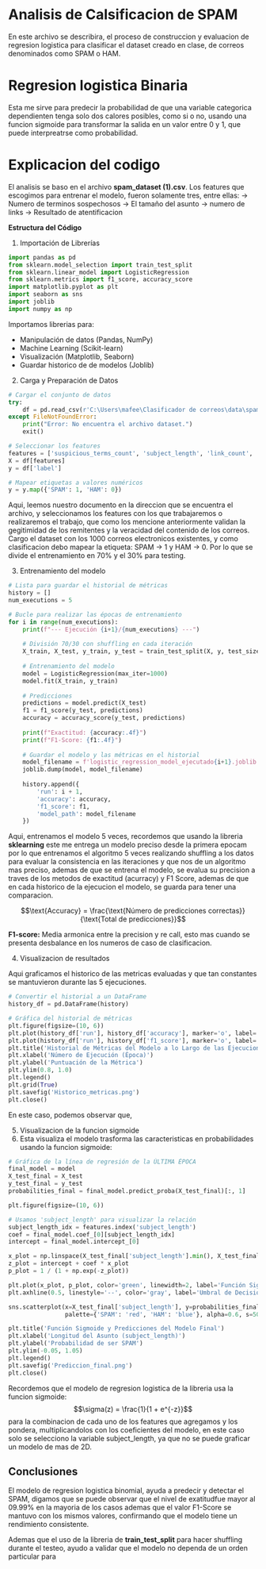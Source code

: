 
# Analisis de Calsificacion de SPAM

En este archivo se describira, el proceso de construccion y evaluacion de regresion logistica para clasificar el dataset creado en clase, de correos denominados como SPAM o HAM. 

# Regresion logistica Binaria

Esta me sirve para predecir la probabilidad de que una variable categorica dependienten tenga solo dos calores posibles, como si o no, usando una funcion sigmoide para transformar la salida en un valor entre 0 y 1, que puede interpreatrse como probabilidad.

# Explicacion del codigo

El analisis se baso en el archivo **spam_dataset (1).csv**. Los features que escogimos para entrenar el modelo, fueron solamente tres, entre ellas:
  -> Numero de terminos sospechosos
  -> El tamaño del asunto
  -> numero  de links
  -> Resultado de atentificacion

**Estructura del Código**
1. Importación de Librerías
```python 
import pandas as pd
from sklearn.model_selection import train_test_split
from sklearn.linear_model import LogisticRegression
from sklearn.metrics import f1_score, accuracy_score
import matplotlib.pyplot as plt
import seaborn as sns
import joblib
import numpy as np
```

Importamos librerias para:
- Manipulación de datos (Pandas, NumPy)
- Machine Learning (Scikit-learn)
- Visualización (Matplotlib, Seaborn)
- Guardar historico de  de modelos (Joblib)

2. Carga y Preparación de Datos
```python
# Cargar el conjunto de datos
try:
    df = pd.read_csv(r'C:\Users\mafee\Clasificador de correos\data\spam_dataset(1).csv')
except FileNotFoundError:
    print("Error: No encuentra el archivo dataset.")
    exit()

# Seleccionar los features
features = ['suspicious_terms_count', 'subject_length', 'link_count', 'auth_pass_spf_dkim_dmarc']
X = df[features]
y = df['label']

# Mapear etiquetas a valores numéricos
y = y.map({'SPAM': 1, 'HAM': 0})
```
Aqui, leemos nuestro documento en la direccion que se encuentra el archivo,  y seleccionamos los features con los que trabajaremos o realizaremos el trabajo, que como los mencione anteriormente validan la gegitimidad de los remitentes y la veracidad del contenido de los correos.
Cargo el dataset con los 1000 correos electronicos existentes, y como clasificacion debo mapear la etiqueta: SPAM -> 1 y HAM -> 0. 
Por lo que se divide el entrenamiento en 70% y el 30% para testing.

3. Entrenamiento del modelo
``` python
# Lista para guardar el historial de métricas
history = []
num_executions = 5

# Bucle para realizar las épocas de entrenamiento
for i in range(num_executions):
    print(f"--- Ejecución {i+1}/{num_executions} ---")
    
    # División 70/30 con shuffling en cada iteración
    X_train, X_test, y_train, y_test = train_test_split(X, y, test_size=0.3, shuffle=True, random_state=i)
    
    # Entrenamiento del modelo
    model = LogisticRegression(max_iter=1000)
    model.fit(X_train, y_train)
    
    # Predicciones
    predictions = model.predict(X_test)
    f1 = f1_score(y_test, predictions)
    accuracy = accuracy_score(y_test, predictions)
    
    print(f"Exactitud: {accuracy:.4f}")
    print(f"F1-Score: {f1:.4f}")
    
    # Guardar el modelo y las métricas en el historial
    model_filename = f'logistic_regression_model_ejecutado{i+1}.joblib'
    joblib.dump(model, model_filename)
    
    history.append({
        'run': i + 1,
        'accuracy': accuracy,
        'f1_score': f1,
        'model_path': model_filename
    })
```

Aqui, entrenamos el modelo 5 veces, recordemos que usando la libreria **sklearning** este me entrega un modelo preciso desde la primera epocam por lo que entrenamos el algoritmo 5 veces realizando shuffling a los datos para evaluar la consistencia en las iteraciones y que nos de un algoritmo mas preciso, ademas de que se entrena el modelo, se evalua su precision a traves de los metodos de exactitud (acurracy) y F1 Score, ademas de que en cada historico de la ejecucion el modelo, se guarda para tener una comparacion. 

$$\text{Accuracy} = \frac{\text{Número de predicciones correctas}}{\text{Total de predicciones}}$$

**F1-score:** Media armonica entre la precision y re call, esto mas cuando se presenta desbalance en los numeros de caso de clasificacion.

4. Visualizacion de resultados
   
Aqui graficamos el historico de las metricas evaluadas y que tan constantes se mantuvieron durante las 5 ejecuciones.
```python
# Convertir el historial a un DataFrame
history_df = pd.DataFrame(history)

# Gráfica del historial de métricas
plt.figure(figsize=(10, 6))
plt.plot(history_df['run'], history_df['accuracy'], marker='o', label='Exactitud', color='blue')
plt.plot(history_df['run'], history_df['f1_score'], marker='o', label='F1-Score', color='red')
plt.title('Historial de Métricas del Modelo a lo Largo de las Ejecuciones')
plt.xlabel('Número de Ejecución (Época)')
plt.ylabel('Puntuación de la Métrica')
plt.ylim(0.8, 1.0)
plt.legend()
plt.grid(True)
plt.savefig('Historico_metricas.png')
plt.close()
```
En este caso, podemos observar que, 

5. Visualizacion de la funcion sigmoide
6. Esta visualiza el modelo trasforma las caracteristicas en probabilidades usando la funcion sigmoide:
   
```python
# Gráfica de la línea de regresión de la ÚLTIMA ÉPOCA
final_model = model
X_test_final = X_test
y_test_final = y_test
probabilities_final = final_model.predict_proba(X_test_final)[:, 1]

plt.figure(figsize=(10, 6))

# Usamos 'subject_length' para visualizar la relación
subject_length_idx = features.index('subject_length')
coef = final_model.coef_[0][subject_length_idx]
intercept = final_model.intercept_[0]

x_plot = np.linspace(X_test_final['subject_length'].min(), X_test_final['subject_length'].max(), 300)
z_plot = intercept + coef * x_plot
p_plot = 1 / (1 + np.exp(-z_plot))

plt.plot(x_plot, p_plot, color='green', linewidth=2, label='Función Sigmoide del Modelo')
plt.axhline(0.5, linestyle='--', color='gray', label='Umbral de Decisión (0.5)')

sns.scatterplot(x=X_test_final['subject_length'], y=probabilities_final, hue=y_test_final.map({1: 'SPAM', 0: 'HAM'}),
                palette={'SPAM': 'red', 'HAM': 'blue'}, alpha=0.6, s=50)

plt.title('Función Sigmoide y Predicciones del Modelo Final')
plt.xlabel('Longitud del Asunto (subject_length)')
plt.ylabel('Probabilidad de ser SPAM')
plt.ylim(-0.05, 1.05)
plt.legend()
plt.savefig('Prediccion_final.png')
plt.close()
```
Recordemos que el modelo de regresion logistica de la libreria usa la funcion sigmoide: 
   $$\sigma(z) = \frac{1}{1 + e^{-z}}$$
para la combinacion de cada uno de los features que agregamos y los pondera, multiplicandolos con los coeficientes del modelo, en este caso solo se selecciono la variable subject_length, ya que no se puede graficar un modelo de mas de 2D.

## Conclusiones
 El modelo de regresion logistica binomial, ayuda a predecir y detectar el SPAM, digamos que se puede observar que el nivel de exatitudfue mayor al 09.99% en la mayoria de los casos ademas que el valor F1-Score se mantuvo con los mismos valores, confirmando que el modelo tiene un rendimiento consistente. 

 Ademas que el uso de la libreria de **train_test_split** para hacer shuffling durante el testeo, ayudo a validar que el modelo no dependa de un orden particular para 




